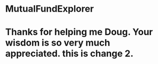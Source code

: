 # MutualFundExplorer

# Thanks for helping me Doug.  Your wisdom is so very much appreciated.  this is change 2.
